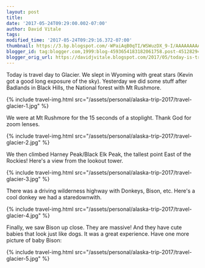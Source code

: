 ```yaml
---
layout: post
title: 
date: '2017-05-24T09:29:00.002-07:00'
author: David Vitale
tags: 
modified_time: '2017-05-24T09:29:16.372-07:00'
thumbnail: https://3.bp.blogspot.com/-WPaiAqB0qTI/WSWuzDX_9-I/AAAAAAAAAow/2u5GvX0x8749-aNV0_RdIKVf3_kZuF6sgCLcB/s72-c/IMG_4200.JPG
blogger_id: tag:blogger.com,1999:blog-4593654183182061758.post-4512829441051761837
blogger_orig_url: https://davidjvitale.blogspot.com/2017/05/today-is-travel-day-to-glacier.html
---
```


Today is travel day to Glacier. We slept in Wyoming with great stars (Kevin got a good long exposure of the sky). Yesterday we did some stuff after Badlands in Black Hills, the National forest with Mt Rushmore.

{% include travel-img.html src="/assets/personal/alaska-trip-2017/travel-glacier-1.jpg" %}

We were at Mt Rushmore for the 15 seconds of a stoplight. Thank God for zoom lenses.

{% include travel-img.html src="/assets/personal/alaska-trip-2017/travel-glacier-2.jpg" %}

We then climbed Harney Peak/Black Elk Peak, the tallest point East of the Rockies! Here's a view from the lookout tower.

{% include travel-img.html src="/assets/personal/alaska-trip-2017/travel-glacier-3.jpg" %}

There was a driving wilderness highway with Donkeys, Bison, etc. Here's a cool donkey we had a staredownwith.

{% include travel-img.html src="/assets/personal/alaska-trip-2017/travel-glacier-4.jpg" %}

Finally, we saw Bison up close. They are massive! And they have cute babies that look just like dogs. It was a great experience.  Have one more picture of baby Bison:   

{% include travel-img.html src="/assets/personal/alaska-trip-2017/travel-glacier-5.jpg" %}

